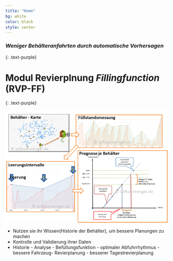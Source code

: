 ```yaml
---
title: "Home"
bg: white
color: black
style: center
---
```


### *Weniger Behälteranfahrten durch automatische Vorhersagen*
{: .text-purple}


<!-- 
<span class="fa-stack subtlecircle"
  style="font-size:100px; background:rgba(255,166,0,0.1)">
  <i class="fa fa-circle fa-stack-2x text-white"></i>
  <i class="fa fa-bicycle fa-stack-1x text-orange"></i>

</span>


### *whoa, hey an open-source*
{: .text-purple}

<span class="fa-stack subtlecircle" style="font-size:100px; background:rgba(255,166,0,0.1)">
  <i class="fa fa-circle fa-stack-2x text-white"></i>
  <i class="fa fa-bicycle fa-stack-1x text-orange"></i>
</span>
-->
# Modul Revierplnung  *Fillingfunction*  (RVP-FF)
{: .text-purple}

<!--
…it's focused on delivering information quickly, easily, configurably, and stylishly!

Want to make a single-page site to show off something cool? Go [fork me on github!](https://github.com/t413/SinglePaged)
-->
![](img/bh_fuellstaende.png)


- Nutzen sie ihr Wissen(Historie der Behälter), um bessere Planungen zu machen 
- Kontrolle und Validierung ihrer Daten 
- Historie - Analyse - Befüllungsfunktion - optimaler Abfuhrrhythmus - bessere Fahrzeug- Revierplanung - besserer Tagestrevierplanung 

<!-- 
<span id="forkongithub">
  <a href="{{ site.source_link }}" class="bg-blue">
    Fork me on GitHub
  </a>
</span>
-->